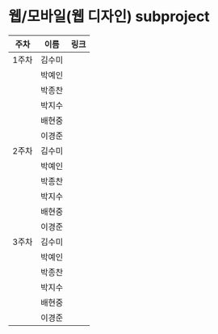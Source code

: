 # 웹/모바일(웹 디자인) subproject

| 주차 | 이름 | 링크 |
| --- | --- | --- |
| 1주차 | 김수미 | |
| | 박예인 | |
| | 박종찬 | |
| | 박지수 | |
| | 배현중 | |
| | 이경준 | |
| 2주차 | 김수미 | |
| | 박예인 | |
| | 박종찬 | |
| | 박지수 | |
| | 배현중 | |
| | 이경준 | |
| 3주차 | 김수미 | |
| | 박예인 | |
| | 박종찬 | |
| | 박지수 | |
| | 배현중 | |
| | 이경준 | |
 

